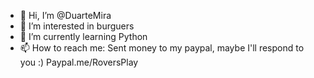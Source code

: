 - 👋 Hi, I’m @DuarteMira
- 👀 I’m interested in burguers
- 🌱 I’m currently learning Python
- 📫 How to reach me: Sent money to my paypal, maybe I'll respond to you :) Paypal.me/RoversPlay

<!---
DuarteMira/DuarteMira is a ✨ special ✨ repository because its `README.md` (this file) appears on your GitHub profile.
You can click the Preview link to take a look at your changes.
--->
